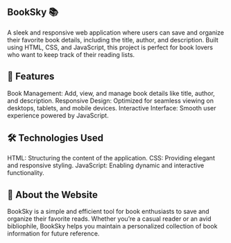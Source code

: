 ## BookSky 📚

A sleek and responsive web application where users can save and organize their favorite book details, including the title, author, and description. Built using HTML, CSS, and JavaScript, this project is perfect for book lovers who want to keep track of their reading lists.

## 🌟 Features

Book Management: Add, view, and manage book details like title, author, and description.
Responsive Design: Optimized for seamless viewing on desktops, tablets, and mobile devices.
Interactive Interface: Smooth user experience powered by JavaScript.



## 🛠️ Technologies Used

HTML: Structuring the content of the application.
CSS: Providing elegant and responsive styling.
JavaScript: Enabling dynamic and interactive functionality.

## 📖 About the Website

BookSky is a simple and efficient tool for book enthusiasts to save and organize their favorite reads. Whether you’re a casual reader or an avid bibliophile, BookSky helps you maintain a personalized collection of book information for future reference.

